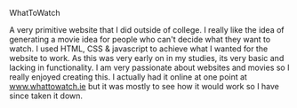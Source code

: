 WhatToWatch

A very primitive website that I did outside of college. I really like the idea of generating a movie idea for people who can't decide what they want to watch.
I used HTML, CSS & javascript to achieve what I wanted for the website to work. As this was very early on in my studies, its very basic and lacking in functionality. I am very passionate about websites and movies so I really enjoyed creating this. I actually had it online at one point at www.whattowatch.ie but it was mostly to see how it would work so I have since taken it down.
